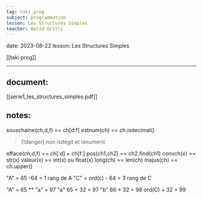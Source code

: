 ```yaml
---
tag: taki_prog
subject: programmation
lesson: Les Structures Simples
teacher: Walid Gritli
---
```


date: 2023-08-22
lesson: Les Structures Simples

[[taki prog]]

---
## document:
[[serie1_les_structures_simples.pdf]]
## notes:

souschaine(ch,d,f) == ch[d:f]
estnum(ch) == ch.isdecimal()


>[!danger]
>non isdegit et isnumeric

efface(ch,d,f) == ch[:d] + ch[f:]
pos(ch1,ch2) == ch2.find(ch1)
convch(x) == str(x)
valeur(x) == int(x) ou float(x)
long(ch) == len(ch)
majus(ch) == ch.upper()


"A" = 65 -64 = 1 rang de A
"C" = ord(c) - 64 = 3 rang de C


  "A" = 65  ** "a" = 97 
  "a" 65 + 32 = 97
  "b" 66 + 32 = 98 
  ord(C) + 32 = 99 

